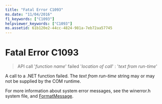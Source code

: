 ```yaml
---
title: "Fatal Error C1093"
ms.date: "11/04/2016"
f1_keywords: ["C1093"]
helpviewer_keywords: ["C1093"]
ms.assetid: 61b120e2-44cc-4824-981a-7eb72aa57745
---
```

# Fatal Error C1093

> API call '*function name*' failed '*location of call*' : '*text from run-time*'

A call to a .NET function failed. The *text from run-time* string may or may not be supplied by the COM runtime.

For more information about system error messages, see the winerror.h system file, and [FormatMessage](/windows/desktop/api/winbase/nf-winbase-formatmessage).
